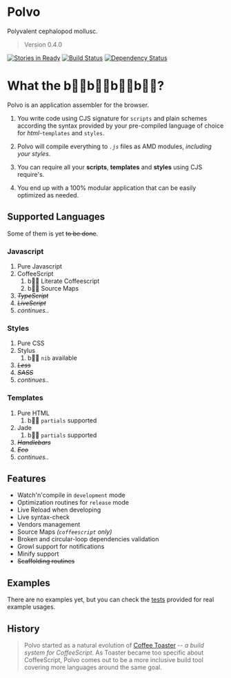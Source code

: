 # Polvo

Polyvalent cephalopod mollusc.

> Version 0.4.0

[![Stories in Ready](http://badge.waffle.io/serpentem/polvo.png)](http://waffle.io/serpentem/polvo) [![Build Status](https://secure.travis-ci.org/serpentem/polvo.png)](http://travis-ci.org/serpentem/polvo) [![Dependency Status](https://gemnasium.com/serpentem/polvo.png)](https://gemnasium.com/serpentem/polvo)

# What the bbbb?

Polvo is an application assembler for the browser.

 1.  You write code using CJS signature for `scripts` and plain schemes according the syntax provided by your pre-compiled language of choice for *html*-`templates` and `styles`.

 1. Polvo will compile everything to *`.js`* files as AMD modules, *including your styles*.

 1. You can require all your **scripts**, **templates** and **styles** using CJS require's.
 
 1. You end up with a 100% modular application that can be easily optimized as needed.

<a name="supported-languages"></a>
## Supported Languages

Some of them is yet ~~to be done~~.

### Javascript
 1. Pure Javascript
 1. CoffeeScript
    1. b Literate Coffeescript
    1. b Source Maps
 1. *~~TypeScript~~*
 1. *~~LiveScript~~*
 1. *continues..*

### Styles
 1. Pure CSS
 1. Stylus
     1. b `nib` available
 1. *~~Less~~*
 1. *~~SASS~~*
 1. *continues..*

### Templates
 1. Pure HTML
    1. b `partials` supported
 1. Jade
    1. b `partials` supported
 1. *~~Handlebars~~*
 1. *~~Eco~~*
 1. *continues..*

<a name="features"></a>
## Features
 * Watch'n'compile in `development` mode
 * Optimization routines for `release` mode
 * Live Reload when developing
 * Live syntax-check
 * Vendors management
 * Source Maps *(`coffeescript` only)*
 * Broken and circular-loop dependencies validation
 * Growl support for notifications
 * Minify support
 * ~~Scaffolding routines~~

<a name="examples"></a>
## Examples

There are no examples yet, but you can check the [tests](https://github.com/serpentem/polvo/tree/master/tests) provided for real example usages.

<a name="history"></a>
## History

> Polvo started as a natural evolution of [Coffee Toaster](http://github.com/serpentem/coffee-toaster) -- *a build system for CoffeeScript*. As Toaster became too specific about CoffeeScript, Polvo comes out to be a more inclusive build tool covering more languages around the same goal.
